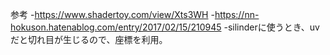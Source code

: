 参考
-https://www.shadertoy.com/view/Xts3WH
-https://nn-hokuson.hatenablog.com/entry/2017/02/15/210945
-silinderに使うとき、uvだと切れ目が生じるので、座標を利用。